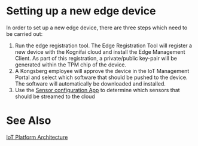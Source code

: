 # Setting up a new edge device
In order to set up a new edge device, there are three steps which need to be carried out:
1) Run the edge registration tool.
 The Edge Registration Tool will register a new device with the Kognifai cloud and install the Edge Management Client. As part of this registration, a private/public key-pair will be generated within the TPM chip of the device.  
2) A Kongsberg employee will approve the device in the IoT Management Portal and select which software that should be pushed to the device. The software will automatically be downloaded and installed.
3) Use the  [Sensor configuration App](IoT%20Documentation/Overview%20-%20Sensor%20Configuration%20Overview.md) to determine which sensors that should be streamed to the cloud

# See Also
[IoT Platform Architecture](IoT%20Documentation/Overview%20-%20IoT%20Platform%20Architecture%20Overview.md)
